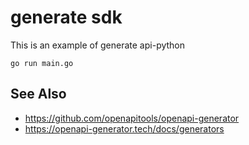 # generate sdk

This is an example of generate api-python

```
go run main.go
```

## See Also
- https://github.com/openapitools/openapi-generator
- https://openapi-generator.tech/docs/generators

